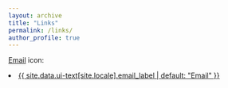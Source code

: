 ```yaml
---
layout: archive
title: "Links"
permalink: /links/
author_profile: true
---
```



[Email](www.test.com) icon: <i class="fas fa-fw fa-envelope" aria-hidden="true"></i>

<li><a href="mailto:{{ sean.kavanagh.19@ucl.ac.uk }}"><i class="fas fa-fw fa-envelope" aria-hidden="true"></i>{{ site.data.ui-text[site.locale].email_label | default: "Email" }}</a></li>
